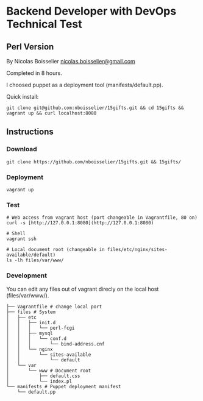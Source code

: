 Backend Developer with DevOps Technical Test
=======

Perl Version
------------
By Nicolas Boisselier <nicolas.boisselier@gmail.com>

Completed in 8 hours.

I choosed puppet as a deployment tool (manifests/default.pp).

Quick install:

~~~
git clone git@github.com:nboisselier/15gifts.git && cd 15gifts && vagrant up && curl localhost:8080
~~~

Instructions
------------

### Download ###
~~~
git clone https://github.com/nboisselier/15gifts.git && 15gifts/
~~~

### Deployment ###
~~~
vagrant up
~~~

### Test ###
~~~
# Web access from vagrant host (port changeable in Vagrantfile, 80 on)
curl -s [http://127.0.0.1:8080](http://127.0.0.1:8080)

# Shell
vagrant ssh

# Local document root (changeable in files/etc/nginx/sites-available/default)
ls -lh files/var/www/
~~~

### Development ###
You can edit any files out of vagrant direcly on the local host (files/var/www/).

~~~
├── Vagrantfile # change local port
├── files # System
│   ├── etc
│   │   ├── init.d
│   │   │   └── perl-fcgi
│   │   ├── mysql
│   │   │   └── conf.d
│   │   │       └── bind-address.cnf
│   │   └── nginx
│   │       └── sites-available
│   │           └── default
│   └── var
│       └── www # Document root
│           ├── default.css
│           └── index.pl
└── manifests # Puppet deployment manifest
    └── default.pp
 ~~~
